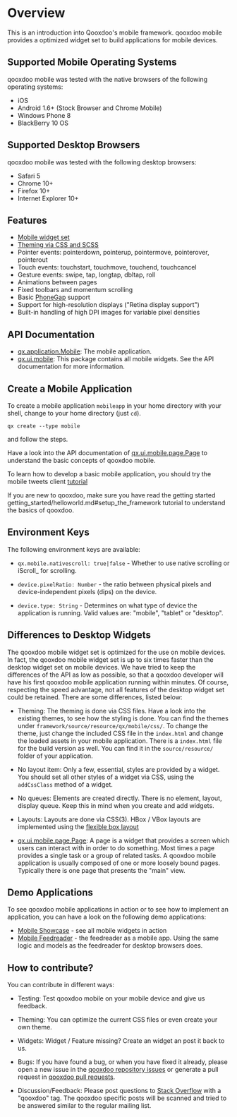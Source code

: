 # Overview

This is an introduction into Qooxdoo's mobile framework. qooxdoo mobile
provides a optimized widget set to build applications for mobile devices.

## Supported Mobile Operating Systems

qooxdoo mobile was tested with the native browsers of the following operating systems:

-   iOS
-   Android 1.6+ (Stock Browser and Chrome Mobile)
-   Windows Phone 8
-   BlackBerry 10 OS

## Supported Desktop Browsers

qooxdoo mobile was tested with the following desktop browsers:

-   Safari 5
-   Chrome 10+
-   Firefox 10+ 
-   Internet Explorer 10+

## Features

-   [Mobile widget set](apps://apiviewer/#qx.ui.mobile)
-   [Theming via CSS and SCSS](theming.md)
-   Pointer events: pointerdown, pointerup, pointermove, pointerover, pointerout
-   Touch events: touchstart, touchmove, touchend, touchcancel
-   Gesture events: swipe, tap, longtap, dbltap, roll
-   Animations between pages
-   Fixed toolbars and momentum scrolling
-   Basic [PhoneGap](http://www.phonegap.com/) support
-   Support for high-resolution displays ("Retina display support")
-   Built-in handling of high DPI images for variable pixel densities

## API Documentation

-   [qx.application.Mobile](apps://apiviewer/#qx.application.Mobile): The mobile application.
-   [qx.ui.mobile](apps://apiviewer/#qx.ui.mobile): This package contains all mobile widgets. See the API documentation for more information.

## Create a Mobile Application

To create a mobile application `mobileapp` in your home directory
with your shell, change to your home directory (just `cd`).

    qx create --type mobile

and follow the steps.

Have a look into the API documentation of
[qx.ui.mobile.page.Page](apps://apiviewer/#qx.ui.mobile.page.Page)
to understand the basic concepts of qooxdoo mobile.

To learn how to develop a basic mobile application, you
should try the mobile tweets client [tutorial](tutorial.md)

If you are new to qooxdoo, make sure you have read the getting
started getting_started/helloworld.md#setup_the_framework
tutorial to understand the basics of qooxdoo.

## Environment Keys

The following environment keys are available:

-   `qx.mobile.nativescroll: true|false` - Whether
to use native scrolling or iScroll_ for scrolling.

-   `device.pixelRatio: Number` - the ratio between physical
pixels and device-independent pixels (dips) on the device.

-   `device.type: String` - Determines on what type of device the
application is running. Valid values are: "mobile", "tablet" or "desktop".

## Differences to Desktop Widgets

The qooxdoo mobile widget set is optimized for the use on mobile devices.
In fact, the qooxdoo mobile widget set is up to six times faster than
the desktop widget set on mobile devices. We have tried to keep the
differences of the API as low as possible, so that a qooxdoo developer
will have his first qooxdoo mobile application running within minutes. Of
course, respecting the speed advantage, not all features of the desktop
widget set could be retained. There are some differences, listed below:

-   Theming: The theming is done via CSS files. Have a look into the existing
themes, to see how the styling is done. You can find the themes under
`framework/source/resource/qx/mobile/css/`. To change the theme, just change
the included CSS file in the `index.html` and change the loaded assets in
your mobile application. There is a `index.html` file for the build version
as well. You can find it in the `source/resource/` folder of your application.

-   No layout item: Only a few, essential, styles are
provided by a widget. You should set all other styles of a
widget via CSS, using the `addCssClass` method of a widget.

-   No queues: Elements are created directly. There is no element,
layout, display queue. Keep this in mind when you create and add widgets.

-   Layouts: Layouts are done via CSS(3). HBox / VBox layouts are implemented
using the [flexible box layout](http://www.w3.org/TR/css3-flexbox/)

-   [qx.ui.mobile.page.Page](apps://apiviewer/#qx.ui.mobile.page.Page): A page
is a widget that provides a screen which users can interact with in order to
do something. Most times a page provides a single task or a group of related
tasks. A qooxdoo mobile application is usually composed of one or more loosely
bound pages. Typically there is one page that presents the "main" view.

## Demo Applications

To see qooxdoo mobile applications in action or to see how to implement
an application, you can have a look on the following demo applications:

-   [Mobile Showcase](apps://mobileshowcase) - see all mobile widgets in action
-   [Mobile Feedreader](apps://feedreader-mobile) - the feedreader as a mobile app. Using the same logic and models as the feedreader for desktop browsers does.


## How to contribute?

You can contribute in different ways:

-   Testing: Test qooxdoo mobile on your mobile device and give us feedback.

-   Theming: You can optimize the current CSS files or even create your own theme.

-   Widgets: Widget / Feature missing? Create an widget an post it back to us.

-   Bugs: If you have found a bug, or when you have fixed it
already, please open a new issue in the [qooxdoo repository
issues](https://github.com/qooxdoo/qooxdoo/issues) or generate a pull
request in [qooxdoo pull requests](https://github.com/qooxdoo/qooxdoo/pulls).

-   Discussion/Feedback: Please post questions to [Stack
Overflow](https://stackoverflow.com) with a "qooxdoo"
tag. The qooxdoo specific posts will be scanned and
tried to be answered similar to the regular mailing list.

